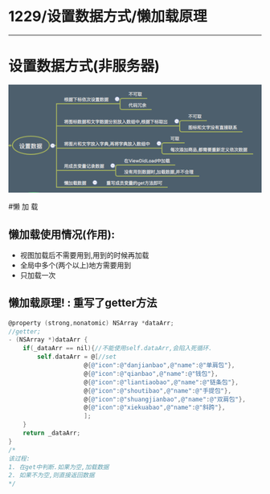 # 1229/设置数据方式/懒加载原理
---
# 设置数据方式(非服务器)
![](/1229/images/WX20170722-104815.png)

#懒 加 载
## 懒加载使用情况(作用):
 * 视图加载后不需要用到,用到的时候再加载
 * 全局中多个(两个以上)地方需要用到
 * 只加载一次
 
## 懒加载原理! : 重写了getter方法
```objectivec
@property (strong,nonatomic) NSArray *dataArr;
//getter;
- (NSArray *)dataArr {
    if(_dataArr == nil){//不能使用self.dataArr,会陷入死循环.
        self.dataArr = @[//set
                     @{@"icon":@"danjianbao",@"name":@"单肩包"},
                     @{@"icon":@"qianbao",@"name":@"钱包"},
                     @{@"icon":@"liantiaobao",@"name":@"链条包"},
                     @{@"icon":@"shoutibao",@"name":@"手提包"},
                     @{@"icon":@"shuangjianbao",@"name":@"双肩包"},
                     @{@"icon":@"xiekuabao",@"name":@"斜跨"},
                     ];
    }
    return _dataArr;
}
/*
该过程:
1. 在get中判断.如果为空,加载数据
2. 如果不为空,则直接返回数据
*/
```







